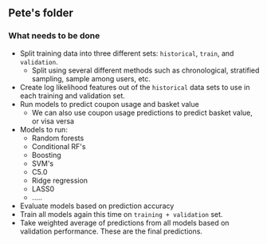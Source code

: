 ## Pete's folder

### What needs to be done

- Split training data into three different sets: ```historical```, ```train```, and ```validation```.
	- Split using several different methods such as chronological, stratified sampling, sample among users, etc.
- Create log likelihood features out of the ```historical``` data sets to use in each training and validation set.
- Run models to predict coupon usage and basket value
	- We can also use coupon usage predictions to predict basket value, or visa versa
- Models to run:
	- Random forests
	- Conditional RF's
	- Boosting
	- SVM's
	- C5.0
	- Ridge regression
	- LASS0
	- .....
- Evaluate models based on prediction accuracy
- Train all models again this time on ```training + validation``` set.
- Take weighted average of predictions from all models based on validation performance. These are the final predictions.
